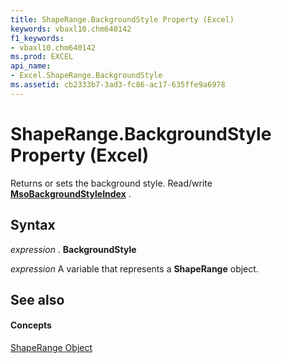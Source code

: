 ```yaml
---
title: ShapeRange.BackgroundStyle Property (Excel)
keywords: vbaxl10.chm640142
f1_keywords:
- vbaxl10.chm640142
ms.prod: EXCEL
api_name:
- Excel.ShapeRange.BackgroundStyle
ms.assetid: cb2333b7-3ad3-fc86-ac17-635ffe9a6978
---
```



# ShapeRange.BackgroundStyle Property (Excel)

Returns or sets the background style. Read/write  **[MsoBackgroundStyleIndex](http://msdn.microsoft.com/library/msobackgroundstyleindex-enumeration-office%28Office.15%29.aspx)** .


## Syntax

 _expression_ . **BackgroundStyle**

 _expression_ A variable that represents a **ShapeRange** object.


## See also


#### Concepts


[ShapeRange Object](shaperange-object-excel.md)

